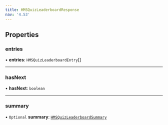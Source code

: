 ```yaml
---
title: HMSQuizLeaderboardResponse
nav: '4.53'
---
```


## Properties

### entries

• **entries**: `HMSQuizLeaderboardEntry`[]

---

### hasNext

• **hasNext**: `boolean`

---

### summary

• `Optional` **summary**: [`HMSQuizLeaderboardSummary`](/api-reference/javascript/v2/interfaces/HMSQuizLeaderboardSummary)
